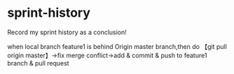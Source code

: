 # sprint-history
Record my sprint history as a conclusion!

when local branch feature1 is behind Origin master branch,then do 【git pull origin master】->fix merge conflict->add & commit & push to feature1 branch & pull request